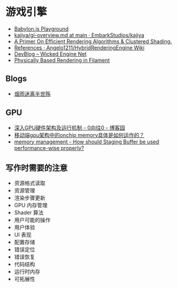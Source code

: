 # 游戏引擎

* [Babylon.js Playground](https://www.babylonjs-playground.com/#L42J82)
* [kajiya/gi-overview.md at main · EmbarkStudios/kajiya](https://github.com/EmbarkStudios/kajiya/blob/main/docs/gi-overview.md)
* [A Primer On Efficient Rendering Algorithms &amp; Clustered Shading.](http://www.aortiz.me/2018/12/21/CG.html#part-1)
* [References · Angelo1211/HybridRenderingEngine Wiki](https://github.com/Angelo1211/HybridRenderingEngine/wiki/References#23-gpu-architecture)
* [DevBlog – Wicked Engine Net](https://wickedengine.net/category/devblog/page/2/)
* [Physically Based Rendering in Filament](https://google.github.io/filament/Filament.html#overview/physicallybasedrendering)

## Blogs

* [烟雨迷离半世殇](https://www.lfzxb.top/)

## GPU

* [深入GPU硬件架构及运行机制 - 0向往0 - 博客园](https://www.cnblogs.com/timlly/p/11471507.html#11-为何要了解gpu)
* [移动端gpu架构中的onchip memory具体是如何运作的？](https://www.zhihu.com/question/499462755/answer/2237765936)
* [memory management - How should Staging Buffer be used performance-wise properly? ](https://stackoverflow.com/questions/64887813/how-should-staging-buffer-be-used-performance-wise-properly)

## 写作时需要的注意
* 资源格式读取
* 资源管理
* 渲染步骤更新
* GPU 内存管理
* Shader 算法
* 用户可能的操作
* 用户体验
* UI 表现
* 配置存储
* 错误定位
* 错误恢复
* 代码结构
* 运行时内存
* 可拓展性